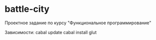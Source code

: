 battle-city
===========

Проектное задание по курсу "Функциональное программирование"

Зависимости: cabal update cabal install glut
